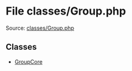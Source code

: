 File classes/Group.php
=========

Source: [classes/Group.php](https://github.com/PrestaShop/PrestaShop/blob/1.6.1.1/classes/Group.php)


Classes
-------

* [GroupCore](class.GroupCore.md)

